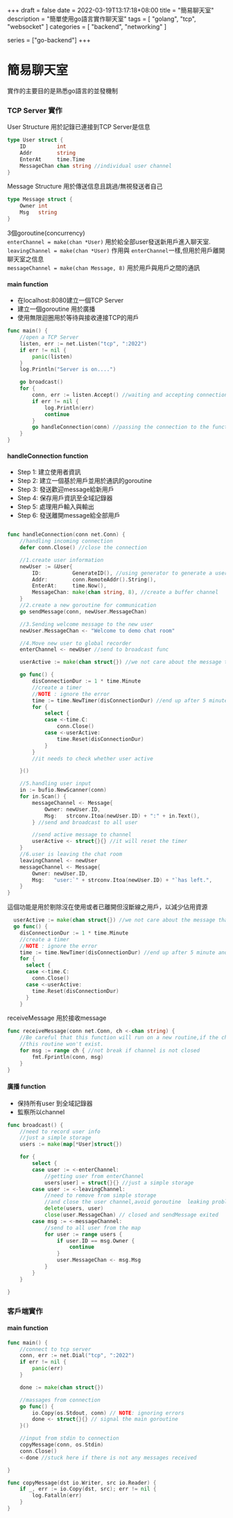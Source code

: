 +++ 
draft = false
date = 2022-03-19T13:17:18+08:00
title = "簡易聊天室"
description = "簡單使用go語言實作聊天室"
tags = [
	"golang",
	"tcp",
	"websocket"
]
categories = [
	"backend",
	"networking"
]

series = ["go-backend"]
+++

# 簡易聊天室
實作的主要目的是熟悉go語言的並發機制

### TCP Server 實作

User Structure 用於記錄已連接到TCP Server是信息
```go
type User struct {
	ID          int
	Addr        string
	EnterAt     time.Time
	MessageChan chan string //individual user channel
}
```
Message Structure 用於傳送信息且跳過/無視發送者自己
```go
type Message struct {
	Owner int
	Msg   string
}
```

3個goroutine(concurrency)  
`enterChannel = make(chan *User)` 用於給全部user發送新用戶進入聊天室.  
`leavingChannel = make(chan *User)` 作用與 `enterChannel`一樣,但用於用戶離開聊天室之信息  
`messageChannel = make(chan Message, 8)` 用於用戶與用戶之間的通訊 

#### main function
* 在localhost:8080建立一個TCP Server 
* 建立一個goroutine 用於廣播
* 使用無限迴圈用於等待與接收連接TCP的用戶
```go
func main() {
	//open a TCP Server
	listen, err := net.Listen("tcp", ":2022")
	if err != nil {
		panic(listen)
	}
	log.Println("Server is on....")

	go broadcast()
	for {
		conn, err := listen.Accept() //waiting and accepting connection
		if err != nil {
			log.Println(err)
			continue
		}
		go handleConnection(conn) //passing the connection to the function
	}
}
```

#### handleConnection function
* Step 1: 建立使用者資訊
* Step 2: 建立一個基於用戶並用於通訊的goroutine 
* Step 3: 發送歡迎message給新用戶
* Step 4: 保存用戶資訊至全域記錄器
* Step 5: 處理用戶輸入與輸出
* Step 6: 發送離開message給全部用戶
```go

func handleConnection(conn net.Conn) {
	//handling incoming connection
	defer conn.Close() //close the connection

	//1.create user information
	newUser := &User{
		ID:          GenerateID(), //using generator to generate a user id
		Addr:        conn.RemoteAddr().String(),
		EnterAt:     time.Now(),
		MessageChan: make(chan string, 8), //create a buffer channel
	}
	//2.create a new goroutine for communication
	go sendMessage(conn, newUser.MessageChan)

	//3.Sending welcome message to the new user
	newUser.MessageChan <- "Welcome to demo chat room"

	//4.Move new user to global recorder
	enterChannel <- newUser //send to broadcast func

	userActive := make(chan struct{}) //we not care about the message that send to the channel

	go func() {
		disConnectionDur := 1 * time.Minute
		//create a timer
		//NOTE : ignore the error
		time := time.NewTimer(disConnectionDur) //end up after 5 minute and sending to its(channel)
		for {
			select {
			case <-time.C:
				conn.Close()
			case <-userActive:
				time.Reset(disConnectionDur)
			}
		}
		//it needs to check whether user active

	}()

	//5.handling user input
	in := bufio.NewScanner(conn)
	for in.Scan() {
		messageChannel <- Message{
			Owner: newUser.ID,
			Msg:   strconv.Itoa(newUser.ID) + ":" + in.Text(),
		} //send and broadcast to all user

		//send active message to channel
		userActive <- struct{}{} //it will reset the timer
	}
	//6.user is leaving the chat room
	leavingChannel <- newUser
	messageChannel <- Message{
		Owner: newUser.ID,
		Msg:   "user:`" + strconv.Itoa(newUser.ID) + "`has left.",
	}
}
```
這個功能是用於剔除沒在使用或者已離開但沒斷線之用戶，以減少佔用資源
```go
  userActive := make(chan struct{}) //we not care about the message that send to the channel
  go func() {
    disConnectionDur := 1 * time.Minute
    //create a timer
    //NOTE : ignore the error
    time := time.NewTimer(disConnectionDur) //end up after 5 minute and sending to its(channel)
    for {
      select {
      case <-time.C:
        conn.Close()
      case <-userActive:
        time.Reset(disConnectionDur)
      }
    }
```
receiveMessage 用於接收message
```go
func receiveMessage(conn net.Conn, ch <-chan string) {
	//Be careful that this function will run on a new routine,if the channel is not being closed
	//this routine won't exist.
	for msg := range ch { //not break if channel is not closed
		fmt.Fprintln(conn, msg)
	}
}
```
#### 廣播 function
* 保持所有user 到全域記錄器
* 監察所以channel

```go
func broadcast() {
	//need to record user info
	//just a simple storage
	users := make(map[*User]struct{})

	for {
		select {
		case user := <-enterChannel:
			//getting user from enterChannel
			users[user] = struct{}{} //just a simple storage
		case user := <-leavingChannel:
			//need to remove from simple storage
			//and close the user channel,avoid goroutine  leaking problem
			delete(users, user)
			close(user.MessageChan) // closed and sendMessage exited
		case msg := <-messageChannel:
			//send to all user from the map
			for user := range users {
				if user.ID == msg.Owner {
					continue
				}
				user.MessageChan <- msg.Msg
			}
		}
	}

}
```
### 客戶端實作
#### main function
```go
func main() {
	//connect to tcp server
	conn, err := net.Dial("tcp", ":2022")
	if err != nil {
		panic(err)
	}

	done := make(chan struct{})

	//massages from connection
	go func() {
		io.Copy(os.Stdout, conn) // NOTE: ignoring errors
		done <- struct{}{} // signal the main goroutine
	}()

	//input from stdin to connection
	copyMessage(conn, os.Stdin)
	conn.Close()
	<-done //stuck here if there is not any messages received

}
```
```go
func copyMessage(dst io.Writer, src io.Reader) {
	if _, err := io.Copy(dst, src); err != nil {
		log.Fatalln(err)
	}
}
```

